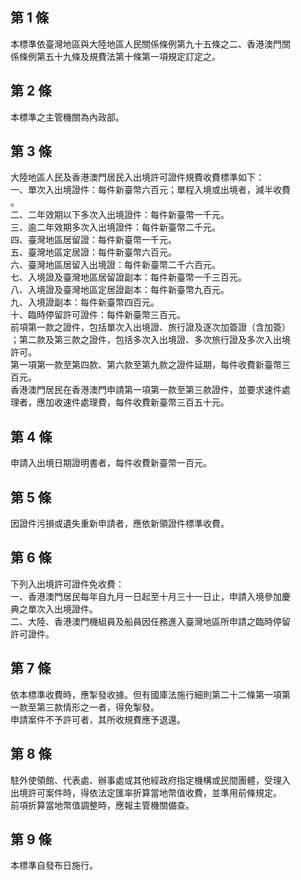 第 1 條
-------
本標準依臺灣地區與大陸地區人民關係條例第九十五條之二、香港澳門關  
係條例第五十九條及規費法第十條第一項規定訂定之。

第 2 條
-------
本標準之主管機關為內政部。

第 3 條
-------
大陸地區人民及香港澳門居民入出境許可證件規費收費標準如下：  
一、單次入出境證件：每件新臺幣六百元；單程入境或出境者，減半收費  
    。  
二、二年效期以下多次入出境證件：每件新臺幣一千元。  
三、逾二年效期多次入出境證件：每件新臺幣二千元。  
四、臺灣地區居留證：每件新臺幣一千元。  
五、臺灣地區定居證：每件新臺幣六百元。  
六、臺灣地區居留入出境證：每件新臺幣二千六百元。  
七、入境證及臺灣地區居留證副本：每件新臺幣一千三百元。  
八、入境證及臺灣地區定居證副本：每件新臺幣九百元。  
九、入境證副本：每件新臺幣四百元。  
十、臨時停留許可證件：每件新臺幣三百元。  
前項第一款之證件，包括單次入出境證、旅行證及逐次加簽證（含加簽）  
；第二款及第三款之證件，包括多次入出境證、多次旅行證及多次入出境  
許可。  
第一項第一款至第四款、第六款至第九款之證件延期，每件收費新臺幣三  
百元。  
香港澳門居民在香港澳門申請第一項第一款至第三款證件，並要求速件處  
理者，應加收速件處理費，每件收費新臺幣三百五十元。

第 4 條
-------
申請入出境日期證明書者，每件收費新臺幣一百元。

第 5 條
-------
因證件污損或遺失重新申請者，應依新領證件標準收費。

第 6 條
-------
下列入出境許可證件免收費：  
一、香港澳門居民每年自九月一日起至十月三十一日止，申請入境參加慶  
    典之單次入出境證件。  
二、大陸、香港澳門機組員及船員因任務進入臺灣地區所申請之臨時停留  
    許可證件。

第 7 條
-------
依本標準收費時，應掣發收據。但有國庫法施行細則第二十二條第一項第  
一款至第三款情形之一者，得免掣發。  
申請案件不予許可者，其所收規費應予退還。

第 8 條
-------
駐外使領館、代表處、辦事處或其他經政府指定機構或民間團體，受理入  
出境許可案件時，得依法定匯率折算當地幣值收費，並準用前條規定。  
前項折算當地幣值調整時，應報主管機關備查。

第 9 條
-------
本標準自發布日施行。

